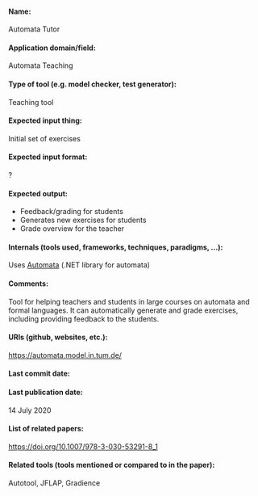 #### Name:
Automata Tutor

#### Application domain/field:
Automata
Teaching

#### Type of tool (e.g. model checker, test generator):
Teaching tool

#### Expected input thing:
Initial set of exercises

#### Expected input format:
?

#### Expected output:
- Feedback/grading for students
- Generates new exercises for students
- Grade overview for the teacher

#### Internals (tools used, frameworks, techniques, paradigms, ...):
Uses [Automata](../Libraries/Automata.md) (.NET library for automata)

#### Comments:
Tool for helping teachers and students in large courses on automata and formal languages. It can automatically generate and grade exercises, including providing feedback to the students.

#### URIs (github, websites, etc.):
https://automata.model.in.tum.de/

#### Last commit date:

#### Last publication date:
14 July 2020

#### List of related papers:
https://doi.org/10.1007/978-3-030-53291-8_1

#### Related tools (tools mentioned or compared to in the paper):
Autotool, JFLAP, Gradience